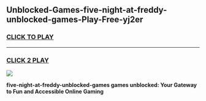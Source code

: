 
## Unblocked-Games-five-night-at-freddy-unblocked-games-Play-Free-yj2er
<h3>
<a href="https://premium76.site?title=five-night-at-freddy-unblocked-games&ref=19M">CLICK TO PLAY</a></h3>
<hr>

<h3>
<a href="https://premium76.site?title=five-night-at-freddy-unblocked-games&ref=19M">CLICK 2 PLAY</a>
  
</h3>

<a href="https://premium76.site?title=five-night-at-freddy-unblocked-games&ref=19M"><img src="https://clearcache.store/games.png"></a>


**five-night-at-freddy-unblocked-games games unblocked: Your Gateway to Fun and Accessible Online Gaming**
